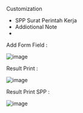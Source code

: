 Customization 
- SPP Surat Perintah Kerja
- Addiotional Note
- 
Add Form Field :

![image](https://user-images.githubusercontent.com/7802565/119314517-084cb980-bc9f-11eb-92d3-d088925908c3.png)


Result Print :


![image](https://user-images.githubusercontent.com/7802565/119314673-33370d80-bc9f-11eb-8584-16bd9a4e85b4.png)

Result Print SPP :


![image](https://user-images.githubusercontent.com/7802565/119316562-4e0a8180-bca1-11eb-8bff-cd4e900e7c09.png)

